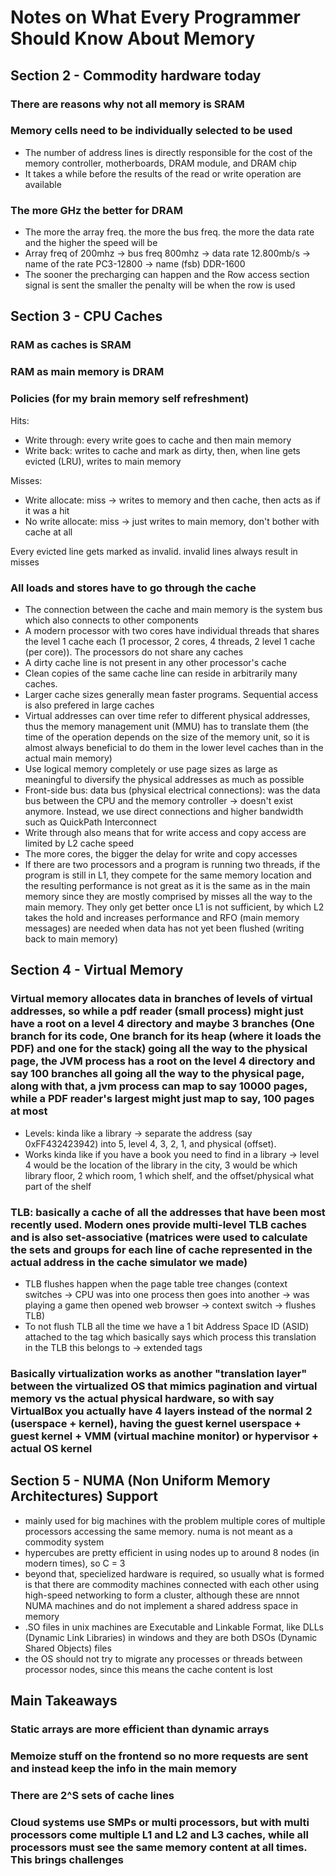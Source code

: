 # Notes on What Every Programmer Should Know About Memory

## Section 2 - Commodity hardware today

### There are reasons why not all memory is SRAM

### Memory cells need to be individually selected to be used
- The number of address lines is directly responsible for the cost of the memory controller, motherboards, DRAM module, and DRAM chip
- It takes a while before the results of the read or write operation are available

### The more GHz the better for DRAM
- The more the array freq. the more the bus freq. the more the data rate and the higher the speed will be
- Array freq of 200mhz -> bus freq 800mhz -> data rate 12.800mb/s -> name of the rate PC3-12800 -> name (fsb) DDR-1600
- The sooner the precharging can happen and the Row access section signal is sent the smaller the penalty will be when the row is used

## Section 3 - CPU Caches

### RAM as caches is SRAM
### RAM as main memory is DRAM

### Policies (for my brain memory self refreshment)
Hits:
- Write through: every write goes to cache and then main memory
- Write back: writes to cache and mark as dirty, then, when line gets evicted (LRU), writes to main memory
  
Misses:
- Write allocate: miss -> writes to memory and then cache, then acts as if it was a hit
- No write allocate: miss -> just writes to main memory, don't bother with cache at all

Every evicted line gets marked as invalid. invalid lines always result in misses

### All loads and stores have to go through the cache
  
- The connection between the cache and main memory is the system bus which also connects to other components
- A modern processor with two cores have individual threads that shares the level 1 cache each (1 processor, 2 cores, 4 threads, 2 level 1 cache (per core)). The processors do not share any caches
- A dirty cache line is not present in any other processor's cache
- Clean copies of the same cache line can reside in arbitrarily many caches.
- Larger cache sizes generally mean faster programs. Sequential access is also prefered in large caches
- Virtual addresses can over time refer to different physical addresses, thus the memory management unit (MMU) has to translate them (the time of the operation depends on the size of the memory unit, so it is almost always beneficial to do them in the lower level caches than in the actual main memory)
- Use logical memory completely or use page sizes as large as meaningful to diversify the physical addresses as much as possible
- Front-side bus: data bus (physical electrical connections): was the data bus between the CPU and the memory controller -> doesn't exist anymore. Instead, we use direct connections and higher bandwidth such as QuickPath Interconnect
- Write through also means that for write access and copy access are limited by L2 cache speed
- The more cores, the bigger the delay for write and copy accesses
- If there are two processors and a program is running two threads, if the program is still in L1, they compete for the same memory location and the resulting performance is not great as it is the same as in the main memory since they are mostly comprised by misses all the way to the main memory. They only get better once L1 is not sufficient, by which L2 takes the hold and increases performance and RFO (main memory messages) are needed when data has not yet been flushed (writing back to main memory)

## Section 4 - Virtual Memory

### Virtual memory allocates data in branches of levels of virtual addresses, so while a pdf reader (small process) might just have a root on a level 4 directory and maybe 3 branches (One branch for its code, One branch for its heap (where it loads the PDF) and one for the stack) going all the way to the physical page, the JVM process has a root on the level 4 directory and say 100 branches all going all the way to the physical page, along with that, a jvm process can map to say 10000 pages, while a PDF reader's largest might just map to say, 100 pages at most
- Levels: kinda like a library -> separate the address (say 0xFF432423942) into 5, level 4, 3, 2, 1, and physical (offset).
- Works kinda like if you have a book you need to find in a library -> level 4 would be the location of the library in the city, 3 would be which library floor, 2 which room, 1 which shelf, and the offset/physical what part of the shelf
  
### TLB: basically a cache of all the addresses that have been most recently used. Modern ones provide multi-level TLB caches and is also set-associative (matrices were used to calculate the sets and groups for each line of cache represented in the actual address in the cache simulator we made)
- TLB flushes happen when the page table tree changes (context switches -> CPU was into one process then goes into another -> was playing a game then opened web browser -> context switch -> flushes TLB)
- To not flush TLB all the time we have a 1 bit Address Space ID (ASID) attached to the tag which basically says which process this translation in the TLB this belongs to -> extended tags
  
### Basically virtualization works as another "translation layer" between the virtualized OS that mimics pagination and virtual memory vs the actual physical hardware, so with say VirtualBox you actually have 4 layers instead of the normal 2 (userspace + kernel), having the guest kernel userspace + guest kernel + VMM (virtual machine monitor) or hypervisor + actual OS kernel

## Section 5 - NUMA (Non Uniform Memory Architectures) Support

- mainly used for big machines with the problem multiple cores of multiple processors accessing the same memory. numa is not meant as a commodity system
- hypercubes are pretty efficient in using nodes up to around 8 nodes (in modern times), so C = 3
- beyond that, specielized hardware is required, so usually what is formed is that there are commodity machines connected with each other using high-speed networking to form a cluster, although these are nnnot NUMA machines and do not implement a shared address space in memory
- .SO files in unix machines are Executable and Linkable Format, like DLLs (Dynamic Link Libraries) in windows and they are both DSOs (Dynamic Shared Objects) files
- the OS should not try to migrate any processes or threads between processor nodes, since this means the cache content is lost 

## Main Takeaways

### Static arrays are more efficient than dynamic arrays
### Memoize stuff on the frontend so no more requests are sent and instead keep the info in the main memory
### There are 2^S sets of cache lines
### Cloud systems use SMPs or multi processors, but with multi processors come multiple L1 and L2 and L3 caches, while all processors must see the same memory content at all times. This brings challenges
